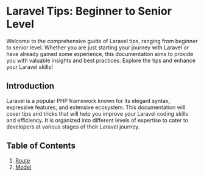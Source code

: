 # Laravel Tips: Beginner to Senior Level
Welcome to the comprehensive guide of Laravel tips, ranging from beginner to senior level. Whether you are just starting your journey with Laravel or have already gained some experience, this documentation aims to provide you with valuable insights and best practices. Explore the tips and enhance your Laravel skills!

## Introduction
Laravel is a popular PHP framework known for its elegant syntax, expressive features, and extensive ecosystem. This documentation will cover tips and tricks that will help you improve your Laravel coding skills and efficiency. It is organized into different levels of expertise to cater to developers at various stages of their Laravel journey.

## Table of Contents
1. [Route](https://github.com/andrew-atef/laravel-tips-from-beginner-to-senior/blob/main/route.md)
1. [Model](https://github.com/andrew-atef/laravel-tips-from-beginner-to-senior/blob/main/model.md)
<!---
5. [Beginner Tips](#beginner-tips)
6. [Intermediate Tips](#intermediate-tips)
7. [Senior Tips](#senior-tips)
-->
